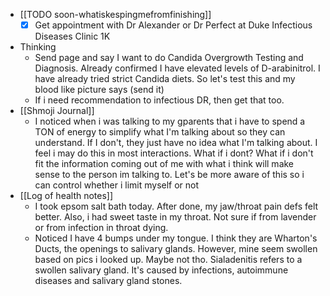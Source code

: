   * [[TODO soon-whatiskespingmefromfinishing]]
    * [x] Get appointment with Dr Alexander or Dr Perfect at Duke Infectious Diseases Clinic 1K
  * Thinking
    * Send page and say I want to do Candida Overgrowth Testing and Diagnosis. Already confirmed I have elevated levels of D-arabinitrol. I have already tried strict Candida diets. So let's test this and my blood like picture says (send it)
    * If i need recommendation to infectious DR, then get that too.
  * [[Shmoji Journal]]
    * I noticed when i was talking to my gparents that i have to spend a TON of energy to simplify what I'm talking about so they can understand. If I don't, they just have no idea what I'm talking about. I feel i may do this in most interactions. What if i dont? What if i don't fit the information coming out of me with what i think will make sense to the person im talking to. Let's be more aware of this so i can control whether i limit myself or not
  * [[Log of health notes]]
    * I took epsom salt bath today. After done, my jaw/throat pain defs felt better. Also, i had sweet taste in my throat. Not sure if from lavender or from infection in throat dying.
    * Noticed I have 4 bumps under my tongue. I think they are Wharton's Ducts, the openings to salivary glands. However, mine seem swollen based on pics i looked up. Maybe not tho. Sialadenitis refers to a swollen salivary gland. It's caused by infections, autoimmune diseases and salivary gland stones.